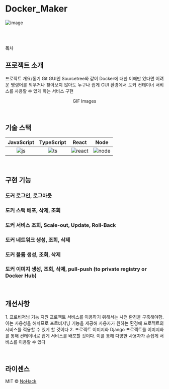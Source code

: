 # Docker_Maker

![image](https://user-images.githubusercontent.com/77333310/208288671-10152252-df79-49c9-bef5-30210bedd200.png)
<p align="center">
  <br>
  
  <br>
</p>

목차

## 프로젝트 소개

<p align="justify">
프로젝트 개요/동기
Git GUI인 Sourcetree와 같이 Docker에 대한 이해만 있다면 어려운 명령어를 외우거나 찾아보지 않아도 누구나 쉽게 GUI 환경에서 도커 컨테이너 서비스를 사용할 수 있게 하는 서비스 구현
</p>

<p align="center">
GIF Images
</p>

<br>

## 기술 스택

| JavaScript | TypeScript |  React   |  Node   |
| :--------: | :--------: | :------: | :-----: |
|   ![js]    |   ![ts]    | ![react] | ![node] |

<br>

## 구현 기능

### 도커 로그인, 로그아웃

### 도커 스택 배포, 삭제, 조회

### 도커 서비스 조회, Scale-out, Update, Roll-Back

### 도커 네트워크 생성, 조회, 삭제

### 도커 볼륨 생성, 조회, 삭제

### 도커 이미지 생성, 조회, 삭제, pull-push (to private registry or Docker Hub)

<br>

## 개선사항

<p align="justify">
 1. 프로비저닝 기능 지원
  프로젝트 서비스를 이용하기 위해서는 사전 환경을 구축해야함. 이는 사용성을 해치므로 프로비저닝 기능을 제공해 사용자가 원하는 환경에 프로젝트의 서비스를 적용할 수 있게 할 것이다
 2. 프로젝트 이미지화
  Django 프로젝트를 이미지화를 통해 컨테이너로 쉽게 서비스를 배포할 것이다. 이를 통해 다양한 사용자가 손쉽게 서비스를 이용할 수 있다
</p>

<br>

## 라이센스

MIT &copy; [NoHack](mailto:lbjp114@gmail.com)

<!-- Stack Icon Refernces -->

[js]: /images/stack/javascript.svg
[ts]: /images/stack/typescript.svg
[react]: /images/stack/react.svg
[node]: /images/stack/node.svg
